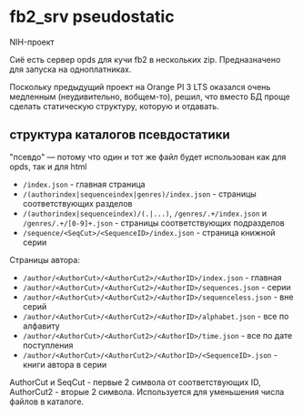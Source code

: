 # fb2_srv pseudostatic

NIH-проект

Сиё есть сервер opds для кучи fb2 в нескольких zip. Предназначено для запуска на одноплатниках.

Поскольку предыдущий проект на Orange PI 3 LTS оказался очень медленным (неудивительно, вобщем-то),
решил, что вместо БД проще сделать статическую структуру, которую и отдавать.

## структура каталогов псевдостатики

"псевдо" — потому что один и тот же файл будет использован как для opds, так и для html

- `/index.json` - главная страница
- `/(authorindex|sequenceindex|genres)/index.json` - страницы соответствующих разделов
- `/(authorindex|sequenceindex)/(.|...)`, `/genres/.+/index.json` и `/genres/.+/[0-9]+.json` - страницы соответствующих подразделов
- `/sequence/<SeqCut>/<SequenceID>/index.json` - страница книжной серии

Страницы автора:
- `/author/<AuthorCut>/<AuthorCut2>/<AuthorID>/index.json` - главная
- `/author/<AuthorCut>/<AuthorCut2>/<AuthorID>/sequences.json` - серии
- `/author/<AuthorCut>/<AuthorCut2>/<AuthorID>/sequenceless.json` - вне серий
- `/author/<AuthorCut>/<AuthorCut2>/<AuthorID>/alphabet.json` - все по алфавиту
- `/author/<AuthorCut>/<AuthorCut2>/<AuthorID>/time.json` - все по дате поступления
- `/author/<AuthorCut>/<AuthorCut2>/<AuthorID>/<SequenceID>.json` - книги автора в серии

AuthorCut и SeqCut - первые 2 символа от соответствующих ID, AuthorCut2 - вторые 2 символа. Используется для уменьшения числа файлов в каталоге.
